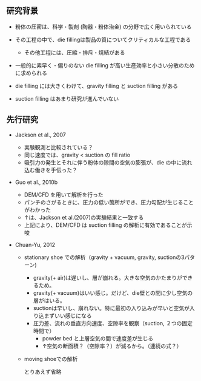 ## 研究背景

* 粉体の圧密は、科学・製剤 (陶器・粉体治金) の分野で広く用いられている

* その工程の中で、die fillingは製品の質についてクリティカルな工程である
  * その他工程には、圧縮・排斥・焼結がある

* 一般的に素早く・偏りのない die filling が高い生産効率と小さい分散のために求められる  

* die filling には大きくわけて、gravity filling と suction filling がある

* suction filling はあまり研究が進んでいない

    

## 先行研究
  * Jackson et al., 2007
    * 実験観測と比較されている？
    * 同じ速度では、gravity < suction の fill ratio
    * 吸引力の発生とそれに伴う粉体の隙間の空気の膨張が、die の中に流れ込む働きを手伝った？

  * Guo et al., 2010b
    * DEM/CFD を用いて解析を行った
    * パンチのさがるときに、圧力の低い箇所ができ、圧力勾配が生じることがわかった
    * ↑は、Jackson et al.(2007)の実験結果と一致する
    * 上記により、DEM/CFD は suction filling の解析に有効であることが示唆

  * Chuan-Yu, 2012

    * stationary shoe での解析（gravity + vacuum, gravity, suctionの3パターン)

      * gravity(+ air)は遅いし、層が崩れる。大きな空気のかたまりができるため。
      * gravity(+ vacuum)はいい感じ。だけど、die壁との間に少し空気の層がはいる。
      * suctionは早いし、崩れない。特に最初の入り込みが早いと空気が入り込まずいい感じになる
      * 圧力差、流れの垂直方向速度、空隙率を観察（suction, ２つの固定時間で）
        * powder bed と上層空気の間で速度差が生じる
        * ↑空気の断面積？（空隙率？）が減るから。（連続の式？）

    * moving shoeでの解析

      とりあえず省略

